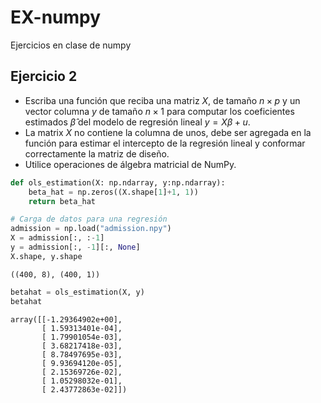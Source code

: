 # EX-numpy
Ejercicios en clase de numpy

## Ejercicio 2 
- Escriba una función que reciba una matriz $X$, de tamaño $n\times p$ y un vector columna $y$ de tamaño $n\times 1$ para computar los coeficientes estimados $\hat\beta$ del modelo de regresión lineal $y = X\beta+u$. 
- La matrix $X$ no contiene la columna de unos, debe ser agregada en la función para estimar el intercepto de la regresión lineal y conformar correctamente la matriz de diseño.
- Utilice operaciones de álgebra matricial de NumPy. 


```python
def ols_estimation(X: np.ndarray, y:np.ndarray): 
    beta_hat = np.zeros((X.shape[1]+1, 1))
    return beta_hat
```


```python
# Carga de datos para una regresión
admission = np.load("admission.npy")
X = admission[:, :-1]
y = admission[:, -1][:, None]
X.shape, y.shape
```




    ((400, 8), (400, 1))




```python
betahat = ols_estimation(X, y)
betahat
```




    array([[-1.29364902e+00],
           [ 1.59313401e-04],
           [ 1.79901054e-03],
           [ 3.68217418e-03],
           [ 8.78497695e-03],
           [ 9.93694120e-05],
           [ 2.15369726e-02],
           [ 1.05298032e-01],
           [ 2.43772863e-02]])
